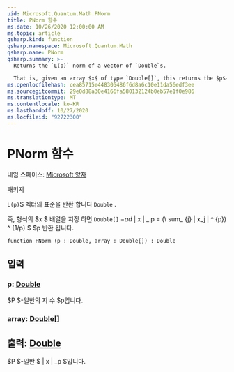 ```yaml
---
uid: Microsoft.Quantum.Math.PNorm
title: PNorm 함수
ms.date: 10/26/2020 12:00:00 AM
ms.topic: article
qsharp.kind: function
qsharp.namespace: Microsoft.Quantum.Math
qsharp.name: PNorm
qsharp.summary: >-
  Returns the `L(p)` norm of a vector of `Double`s.

  That is, given an array $x$ of type `Double[]`, this returns the $p$-norm $\|x\|\_p= (\sum_{j}|x_j|^{p})^{1/p}$.
ms.openlocfilehash: cea85715e448305486f6d8a6c10e11da56edf3ee
ms.sourcegitcommit: 29e0d88a30e4166fa580132124b0eb57e1f0e986
ms.translationtype: MT
ms.contentlocale: ko-KR
ms.lasthandoff: 10/27/2020
ms.locfileid: "92722300"
---
```

# <a name="pnorm-function"></a>PNorm 함수

네임 스페이스: [Microsoft 양자](xref:Microsoft.Quantum.Math)

패키지 [](https://nuget.org/packages/)


`L(p)`S 벡터의 표준을 반환 합니다 `Double` .

즉, 형식의 $x $ 배열을 지정 하면 `Double[]` $-ad$ \| x \| \_ p = (\ sum_ {j} | x_j | ^ {p}) ^ {1/p} $ $p 반환 됩니다.

```qsharp
function PNorm (p : Double, array : Double[]) : Double
```


## <a name="input"></a>입력

### <a name="p--double"></a>p: [Double](xref:microsoft.quantum.lang-ref.double)

$P $-일반의 지 수 $p입니다.


### <a name="array--double"></a>array: [Double](xref:microsoft.quantum.lang-ref.double)[]





## <a name="output--double"></a>출력: [Double](xref:microsoft.quantum.lang-ref.double)

$P $-일반 $ \| x \| _p $입니다.